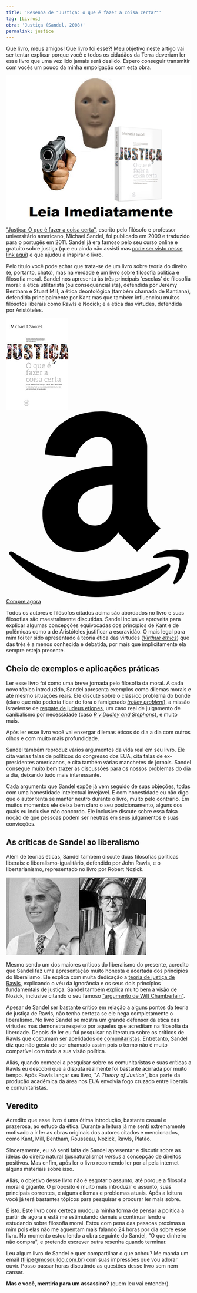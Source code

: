 ```yaml
---
title: 'Resenha de "Justiça: o que é fazer a coisa certa?"'
tag: [Livros]
obra: 'Justiça (Sandel, 2008)'
permalink: justice
---
```


Que livro, meus amigos! Que livro foi esse?! Meu objetivo neste artigo vai ser tentar explicar porque você e todos os cidadãos da Terra deveriam ler esse livro que uma vez lido jamais será deslido. Espero conseguir transmitir com vocês um pouco da minha empolgação com esta obra.

![Leia imediatamente](/assets/images/leia-imediatamente-sandel.png)

<a target="_blank" href="https://www.amazon.com.br/gp/product/852001030X/ref=as_li_tl?ie=UTF8&camp=1789&creative=9325&creativeASIN=852001030X&linkCode=as2&tag=mosquildo-20&linkId=d8685ba0a57764daa84a2f9082e158b4">"Justiça: O que é fazer a coisa certa"</a>, escrito pelo filósofo e professor universitário americano, Michael Sandel, foi publicado em 2009 e traduzido para o portugês em 2011. Sandel já era famoso pelo seu curso online e gratuito sobre justiça  (que eu ainda não assisti mas [pode ser visto nesse link aqui](https://www.youtube.com/watch?v=kBdfcR-8hEY)) e que ajudou a inspirar o livro.

Pelo título você pode achar que trata-se de um livro sobre teoria do direito (e, portanto, chato), mas na verdade é um livro sobre filosofia política e filosofia moral. Sandel nos apresenta às três principais 'escolas' de filosofia moral: a ética utilitarista (ou consequencialista), defendida por Jeremy Bentham e Stuart Mill; a ética deontológica (também chamada de Kantiana), defendida principalmente por Kant mas que também influenciou muitos filósofos liberais como Rawls e Nocick; e a ética das virtudes, defendida por Aristóteles.

<div class="parceria">
    <a target="_blank"  href="https://www.amazon.com.br/gp/product/852001030X/ref=as_li_tl?ie=UTF8&camp=1789&creative=9325&creativeASIN=852001030X&linkCode=as2&tag=mosquildo-20&linkId=1559abc8ab10a28ee47f16179dbac028"><img border="0" src="/assets/livros/41swhBCa+qL._SL250_.jpeg" ></a>
    <div class="amazon-div">
        <a target="_blank" class="amazon" href="https://www.amazon.com.br/gp/product/852001030X/ref=as_li_tl?ie=UTF8&camp=1789&creative=9325&creativeASIN=852001030X&linkCode=as2&tag=mosquildo-20&linkId=d8685ba0a57764daa84a2f9082e158b4"><svg class="icon-amazon" viewBox="0 0 28 28">
            <path d="M24.234 23.063c0.469-0.234 0.828 0.125 0.344 0.75s-4.375 4.188-10.906 4.188-11.531-4.469-13.062-6.312c-0.422-0.484 0.063-0.703 0.344-0.516 4.578 2.781 11.734 7.359 23.281 1.891zM27.469 21.266c0.234 0.313 0 1.687-0.406 2.688-0.406 0.984-1 1.672-1.328 1.937-0.344 0.281-0.594 0.172-0.406-0.234s1.203-2.906 0.797-3.437c-0.406-0.516-2.312-0.266-3-0.203-0.672 0.063-0.812 0.125-0.875-0.016-0.141-0.359 1.359-0.969 2.344-1.094 0.984-0.109 2.562-0.047 2.875 0.359zM21.313 14.344c0 1.719 2.016 3.297 2.016 3.297l-3.547 3.5c-1.391-1.313-2.438-2.406-2.438-2.406-0.156-0.156-0.281-0.344-0.391-0.516-2.828 4.422-11.469 4.141-11.469-2.703 0-6.375 7.547-7.234 10.594-7.344v-1.984c0-0.422 0.156-2.344-2.219-2.344 0 0-2.375 0-3.391 3.094l-4.594-0.422c0-3.078 2.922-6.516 8.422-6.516 5.484 0 7.016 3.563 7.016 5.141v9.203zM10.813 14.672c0 3.172 5.266 3.922 5.266-1.078v-2.531c-2.109 0.063-5.266 0.656-5.266 3.609z"></path>
        </svg> Compre agora</a>
    </div>
</div>

Todos os autores e filósofos citados acima são abordados no livro e suas filosofias são maestralmente discutidas. Sandel inclusive aproveita para explicar algumas concepções equivocadas dos princípios de Kant e de polêmicas como a de Aristóteles justificar a escravidão. O mais legal para mim foi ter sido apresentado á teoria ética das virtudes ([_Virthue ethics_](https://pt.wikipedia.org/wiki/%C3%89tica_das_virtudes)) que das três é a menos conhecida e debatida, por mais que implicitamente ela sempre esteja presente.

## Cheio de exemplos e aplicações práticas

Ler esse livro foi como uma breve jornada pelo filosofia da moral. A cada novo tópico introduzido, Sandel apresenta exemplos como dilemas morais e até mesmo situações reais. Ele discute sobre o clássico problema do bonde (claro que não poderia ficar de fora o famigerado [_trolley problem_](https://pt.wikipedia.org/wiki/Dilema_do_bonde)), a missão israelense de [resgate de judeus etíopes](https://en.wikipedia.org/wiki/Operation_Solomon), um caso real de julgamento de canibalismo por necessidade (caso [_R v Dudley and Stephens_](https://en.wikipedia.org/wiki/R_v_Dudley_and_Stephens)), e muito mais.

Após ler esse livro você vai enxergar dilemas éticos do dia a dia com outros olhos e com muito mais profundidade.

Sandel também reproduz vários argumentos da vida real em seu livro. Ele cita várias falas de políticos do congresso dos EUA, cita falas de ex-presidentes americanos, e cita também várias manchetes de jornais. Sandel consegue muito bem trazer as discussões para os nossos problemas do dia a dia, deixando tudo mais interessante.

Cada argumento que Sandel expõe já vem seguido de suas objeções, todas com uma honestidade intelectual invejável. E com honestidade eu não digo que o autor tenta se manter neutro durante o livro, muito pelo contrário. Em muitos momentos ele deixa bem claro o seu posicionamento, alguns dos quais eu inclusive não concordo. Ele inclusive discute sobre essa falsa noção de que pessoas podem ser neutras em seus julgamentos e suas convicções.

## As críticas de Sandel ao liberalismo

Além de teorias éticas, Sandel também discute duas filosofias políticas liberais: o liberalismo-igualitário, defendido por John Rawls, e o libertarianismo, representado no livro por Robert Nozick.

![Rawls e Nozick](/assets/2020/nozickrawls.jpeg)

Mesmo sendo um dos maiores críticos do liberalismo do presente, acredito que Sandel faz uma apresentação muito honesta e acertada dos principios do liberalismo. Ele explica com muita dedicação a [teoria de justiça de Rawls](https://pt.wikipedia.org/wiki/A_Theory_of_Justice), explicando o véu da ignorância e os seus dois princípios fundamentais de justiça. Sandel também explica muito bem a visão de Nozick, inclusive citando o seu famoso ["argumento de Wilt Chamberlain"](https://pt.wikipedia.org/wiki/Argumento_de_Wilt_Chamberlain).

Apesar de Sandel ser bastante crítico em relação a alguns pontos da teoria de justiça de Rawls, não tenho certeza se ele nega completamente o liberalismo. No livro Sandel se mostra um grande defensor da ética das virtudes mas demonstra respeito por aqueles que acreditam na filosofia da liberdade. Depois de ler eu fui pesquisar na literatura sobre os críticos de Rawls que costumam ser apelidados de [comunitaristas](https://plato.stanford.edu/entries/communitarianism/). Entretanto, Sandel diz que não gosta de ser chamado assim pois o termo não é muito compatível com toda a sua visão política.

Aliás, quando comecei a pesquisar sobre os comunitaristas e suas críticas a Rawls eu descobri que a disputa realmente foi bastante acirrada por muito tempo. Após Rawls lançar seu livro, "_A Theory of Justice_", boa parte da produção acadêmica da área nos EUA envolvia fogo cruzado entre liberais e comunitaristas.

## Veredito

Acredito que esse livro é uma ótima introdução, bastante casual e prazerosa, ao estudo da ética. Durante a leitura já me senti extremamente motivado a ir ler as obras originais dos autores citados e mencionados, como Kant, Mill, Bentham, Rousseau, Nozick, Rawls, Platão.

Sinceramente, eu só senti falta de Sandel apresentar e discutir sobre as ideias do direito natural (jusnaturalismo) _versus_ a concepção de direitos positivos. Mas enfim, após ler o livro recomendo ler por aí pela internet alguns materiais sobre isso.

Aliás, o objetivo desse livro não é esgotar o assunto, até porque a filosofia moral é gigante. O próposito é muito mais introduzir o assunto, suas principais correntes, e alguns dilemas e problemas atuais. Após a leitura você já terá bastantes tópicos para pesquisar e procurar ler mais sobre.

É isto. Este livro com certeza mudou a minha forma de pensar a política a partir de agora e está me estimulando demais a continuar lendo e estudando sobre filosofia moral. Estou com pena das pessoas proximas a mim pois elas não me aguentam mais falando 24 horas por dia sobre esse livro. No momento estou lendo a obra seguinte do Sandel, "O que dinheiro não compra", e pretendo escrever outra resenha quando terminar.

Leu algum livro de Sandel e quer compartilhar o que achou? Me manda um email (<filipe@mosquildo.com.br>) com suas impressões que vou adorar ouvir. Posso passar horas discutindo as questões desse livro sem nem cansar.

**Mas e você, mentiria para um assassino?** (quem leu vai entender).
